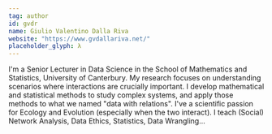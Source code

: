 ```yaml
---
tag: author
id: gvdr
name: Giulio Valentino Dalla Riva
website: "https://www.gvdallariva.net/"
placeholder_glyph: λ
---
```


I'm a Senior Lecturer in Data Science in the School of Mathematics and Statistics, University of Canterbury. My research focuses on understanding scenarios where interactions are crucially important. I develop mathematical and statistical methods to study complex systems, and apply those methods to what we named "data with relations". I've a scientific passion for Ecology and Evolution (especially when the two interact). I teach (Social) Network Analysis, Data Ethics, Statistics, Data Wrangling...
